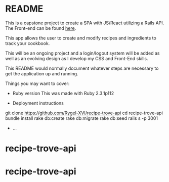 # README

This is a capstone project to create a SPA with JS/React utilizing a Rails API.
The Front-end can be found <a href="https://github.com/Rygel-XVI/recipe-trove-client">here</a>.

This app allows the user to create and modify recipes and ingredients to track your cookbook.

This will be an ongoing project and a login/logout system will be added as well as an evolving design as I develop my CSS and Front-End skills.

This README would normally document whatever steps are necessary to get the
application up and running.

Things you may want to cover:

* Ruby version
This was made with Ruby 2.3.1p112

* Deployment instructions

git clone https://github.com/Rygel-XVI/recipe-trove-api
cd recipe-trove-api
bundle install
rake db:create
rake db:migrate
rake db:seed
rails s -p 3001

* ...
# recipe-trove-api
# recipe-trove-api
